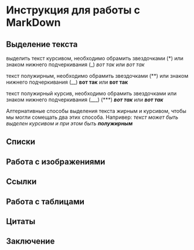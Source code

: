 # Инструкция для работы с MarkDown

## Выделение текста

выделить текст курсивом, необходимо обрамить звездочками (*) или знаком нижнего подчеркивания (_) *вот так* или _вот так_

текст полужирным, необходимо обрамить звездочками (**) или знаком нижнего подчеркивания (__)  **вот так** или __вот так__

текст полужирный курсив, необходимо обрамить звездочками или знаком нижнего подчеркивания (___)  (***) ***вот так*** или ___вот так___

Алтернативные способы выделения текста жирным и курсивом, чтобы мы могли сомещать два этих способа. 
Напривер: _текст может быть выделен курсивом и при этом быть **полужирным**_

## Списки

## Работа с изображениями

## Ссылки

## Работа с таблицами

## Цитаты

## Заключение